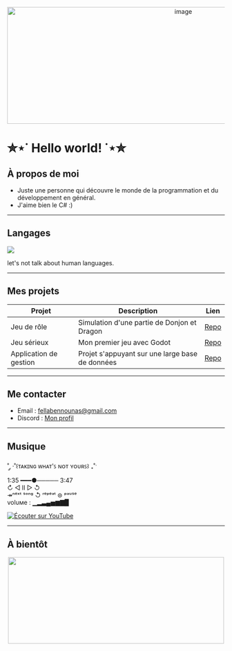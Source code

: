 <p align="center">
 <img width="800" height="270" alt="image" src="https://i.pinimg.com/originals/e6/f7/d3/e6f7d34c80ef47899caaf3edb02e72c1.gif" />
  

</p>

# ✮⋆˙ Hello world! ˙⋆✮

## À propos de moi
- Juste une personne qui découvre le monde de la programmation et du développement en général.
- J'aime bien le C# :)
  
---

## Langages  
<p align="left">
<img src="https://skillicons.dev/icons?i=c,dotnet,java,python,html,css,js,mysql,sqlite,php,godot" />
</p>


  let's not talk about human languages.

---

## Mes projets

| Projet | Description | Lien |
|--------|-------------|------|
| Jeu de rôle | Simulation d'une partie de Donjon et Dragon | [Repo](https://github.com/TON_PSEUDO/SuperApp) |
| Jeu sérieux | Mon premier jeu avec Godot | [Repo](https://github.com/TON_PSEUDO/Jeu2D) |
| Application de gestion | Projet s'appuyant sur une large base de données | [Repo](https://github.com/TON_PSEUDO/DataViz) |


---

## Me contacter
- Email : fellabennounas@gmail.com  
- Discord : [Mon profil](https://discord.com/channels/@me/919215038621974568)


---

## Musique

˚ ༘ ·˚꒰ᴛᴀᴋɪɴɢ ᴡʜᴀᴛ'ꜱ ɴᴏᴛ ʏᴏᴜʀꜱ꒱ ₊˚ˑ
<br>
1:35 ━━━●───── 3:47
<br>
           ↻ ◁ II ▷ ↺
<br>
↠ⁿᵉˣᵗ ˢᵒⁿᵍ ↺ ʳᵉᵖᵉᵃᵗ ⊜ ᵖᵃᵘˢᵉ
<br>
volυмe : ▁▂▃▄▅▆▇▉
<br>

[![Écouter sur YouTube](https://img.shields.io/badge/🎵%20Écouter-YouTube-red?logo=youtube)](https://www.youtube.com/watch?v=Ox5ENW0CeAU)



---

## À bientôt
<p align="center">
  
  <img src="https://i.pinimg.com/originals/16/c5/e1/16c5e10d2e38ac72766ab7135cfdc1af.gif" width="500" height="200" />
</p>
